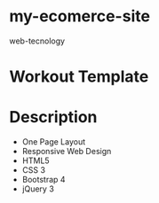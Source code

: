 # my-ecomerce-site
web-tecnology

# Workout Template
# Description
- One Page Layout
- Responsive Web Design
- HTML5
- CSS 3
- Bootstrap 4
- jQuery 3
